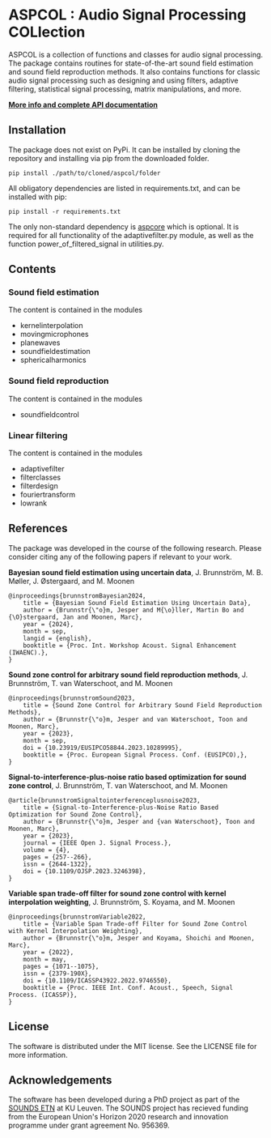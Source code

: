 # ASPCOL : Audio Signal Processing COLlection
ASPCOL is a collection of functions and classes for audio signal processing. The package contains routines for state-of-the-art sound field estimation and sound field reproduction methods. It also contains functions for classic audio signal processing such as designing and using filters, adaptive filtering, statistical signal processing, matrix manipulations, and more. 

**[More info and complete API documentation](https://sounds-research.github.io/aspcol/)**

## Installation
The package does not exist on PyPi. It can be installed by cloning the repository and installing via pip from the downloaded folder. 
```
pip install ./path/to/cloned/aspcol/folder
```

All obligatory dependencies are listed in requirements.txt, and can be installed with pip:
```
pip install -r requirements.txt
```
The only non-standard dependency is [aspcore](https://github.com/SOUNDS-RESEARCH/aspcore) which is optional. It is required for all functionality of the adaptivefilter.py module, as well as the function power_of_filtered_signal in utilities.py. 

## Contents


### Sound field estimation
The content is contained in the modules 
- kernelinterpolation
- movingmicrophones
- planewaves
- soundfieldestimation
- sphericalharmonics

### Sound field reproduction
The content is contained in the modules
- soundfieldcontrol

### Linear filtering
The content is contained in the modules
- adaptivefilter
- filterclasses
- filterdesign
- fouriertransform
- lowrank


## References
The package was developed in the course of the following research. Please consider citing any of the following papers if relevant to your work. 

**Bayesian sound field estimation using uncertain data**, J. Brunnström, M. B. Møller, J. Østergaard, and M. Moonen
```
@inproceedings{brunnstromBayesian2024,
    title = {Bayesian Sound Field Estimation Using Uncertain Data},
    author = {Brunnstr{\"o}m, Jesper and M{\o}ller, Martin Bo and {\O}stergaard, Jan and Moonen, Marc},
    year = {2024},
    month = sep,
    langid = {english},
    booktitle = {Proc. Int. Workshop Acoust. Signal Enhancement (IWAENC).},
}
```

**Sound zone control for arbitrary sound field reproduction methods**, J. Brunnström, T. van Waterschoot, and M. Moonen
```
@inproceedings{brunnstromSound2023,
    title = {Sound Zone Control for Arbitrary Sound Field Reproduction Methods},
    author = {Brunnstr{\"o}m, Jesper and van Waterschoot, Toon and Moonen, Marc},
    year = {2023},
    month = sep,
    doi = {10.23919/EUSIPCO58844.2023.10289995},
    booktitle = {Proc. European Signal Process. Conf. (EUSIPCO),},
}
```

**Signal-to-interference-plus-noise ratio based optimization for sound zone control**, J. Brunnström, T. van Waterschoot, and M. Moonen
```
@article{brunnstromSignaltointerferenceplusnoise2023,
    title = {Signal-to-Interference-plus-Noise Ratio Based Optimization for Sound Zone Control},
    author = {Brunnstr{\"o}m, Jesper and {van Waterschoot}, Toon and Moonen, Marc},
    year = {2023},
    journal = {IEEE Open J. Signal Process.},
    volume = {4},
    pages = {257--266},
    issn = {2644-1322},
    doi = {10.1109/OJSP.2023.3246398},
}
```

**Variable span trade-off filter for sound zone control with kernel interpolation weighting**, J. Brunnström, S. Koyama, and M. Moonen
```
@inproceedings{brunnstromVariable2022,
    title = {Variable Span Trade-off Filter for Sound Zone Control with Kernel Interpolation Weighting},
    author = {Brunnstr{\"o}m, Jesper and Koyama, Shoichi and Moonen, Marc},
    year = {2022},
    month = may,
    pages = {1071--1075},
    issn = {2379-190X},
    doi = {10.1109/ICASSP43922.2022.9746550},
    booktitle = {Proc. IEEE Int. Conf. Acoust., Speech, Signal Process. (ICASSP)},
}
```

## License
The software is distributed under the MIT license. See the LICENSE file for more information.

## Acknowledgements
The software has been developed during a PhD project as part of the [SOUNDS ETN](https://www.sounds-etn.eu) at KU Leuven. The SOUNDS project has recieved funding from the European Union's Horizon 2020 research and innovation programme under grant agreement No. 956369.